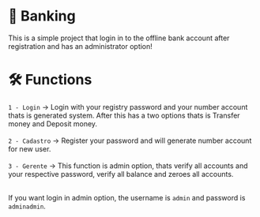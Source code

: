 # 🏧 Banking
<p1 align= center> This is a simple project that login in to the offline bank account after registration and has an administrator option! </p1>

# 🛠 Functions

`1 - Login` -> Login with your registry password and your number account thats is generated system. After this has a two options thats is Transfer money and Deposit money. 
</br></br>
`2 - Cadastro` -> Register your password and will generate number account for new user.
</br></br>
`3 - Gerente` -> This function is admin option, thats verify all accounts and your respective password, verify all balance and zeroes all accounts.
</br></br>


If you want login in admin option, the username is `admin` and password is `adminadmin`.
